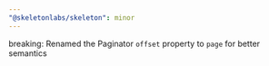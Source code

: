```yaml
---
"@skeletonlabs/skeleton": minor
---
```


breaking: Renamed the Paginator `offset` property to `page` for better semantics
